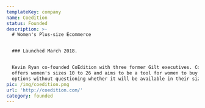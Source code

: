 ```yaml
---
templateKey: company
name: Coedition
status: Founded
description: >-
  # Women's Plus-size Ecommerce


  ### Launched March 2018.


  Kevin Ryan co-founded CoEdition with three former Gilt executives. CoEdition
  offers women's sizes 10 to 26 and aims to be a tool for women to buy stylish
  options without questioning whether it will be available in their size.
pic: /img/coedition.png
url: 'http://coedition.com/'
category: founded
---
```


